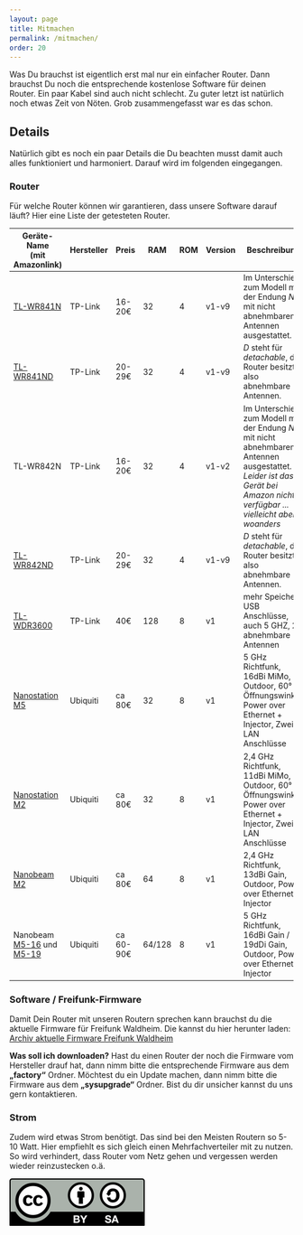 ```yaml
---
layout: page
title: Mitmachen
permalink: /mitmachen/
order: 20
---
```


Was Du brauchst ist eigentlich erst mal nur ein einfacher Router.
Dann brauchst Du noch die entsprechende kostenlose Software für deinen Router.
Ein paar Kabel sind auch nicht schlecht.
Zu guter letzt ist natürlich noch etwas Zeit von Nöten.
Grob zusammengefasst war es das schon.

## Details
Natürlich gibt es noch ein paar Details die Du beachten musst damit auch alles funktioniert und harmoniert.
Darauf wird im folgenden eingegangen.

### Router
Für welche Router können wir garantieren, dass  unsere Software darauf läuft?
Hier eine Liste der getesteten Router.

<table class="table">
<thead>
  <tr>
    <th> Geräte-Name <br>
         (mit Amazonlink)
    </th>
    <th> Hersteller</th>
    <th> Preis </th>
    <th> RAM    </th>
    <th> ROM    </th>
    <th> Version    </th>
    <th> Beschreibung </th>
  </tr>
  </thead>
  </tbody>
  <tr>
    <td> <a href="http://www.amazon.de/dp/B001FWYGJS">TL-WR841N</a> </td>
    <td> TP-Link</td>
    <td> 16-20&#8364; </td>
    <td> 32 </td>
    <td> 4 </td>
    <td> v1-v9 </td>
    <td> Im Unterschied zum Modell mit der Endung <i>ND</i> mit nicht abnehmbaren Antennen ausgestattet.</td>
  </tr>
  <tr>
    <td> <a href="http://www.amazon.de/dp/B0019EQ1RW">TL-WR841ND</a></td>
    <td> TP-Link</td>
    <td> 20-29&#8364;</td>
    <td> 32</td>
    <td> 4</td>
    <td> v1-v9</td>
    <td> <i>D</i> steht für <i>detachable</i>, der Router besitzt also abnehmbare Antennen.</td>
  </tr>
  <tr>
    <td> TL-WR842N</td>
    <td> TP-Link</td>
    <td> 16-20&#8364; </td>
    <td> 32 </td>
    <td> 4 </td>
    <td> v1-v2 </td>
    <td> Im Unterschied zum Modell mit der Endung <i>ND</i> mit nicht abnehmbaren Antennen ausgestattet.
         <i>Leider ist das Gerät bei Amazon nicht verfügbar ... vielleicht aber woanders</i>
    </td>
  </tr>
  <tr>
    <td> <a href="http://www.amazon.de/dp/B006E04T9I">TL-WR842ND</a></td>
    <td> TP-Link</td>
    <td> 20-29&#8364;</td>
    <td> 32</td>
    <td> 4</td>
    <td> v1-v9</td>
    <td> <i>D</i> steht für <i>detachable</i>, der Router besitzt also abnehmbare Antennen.</td>
  </tr>
  <tr>
    <td> <a href="http://www.amazon.de/dp/B008HV2KU2">TL-WDR3600</a> </td>
    <td> TP-Link </td>
    <td> 40&#8364; </td>
    <td> 128  </td>
    <td> 8    </td>
    <td> v1    </td>
    <td> mehr Speicher, USB Anschlüsse, auch 5 GHZ, 2 abnehmbare Antennen</td>
  </tr>
  <tr>
    <td> <a href="http://www.amazon.de/dp/B00I4QF9B2">Nanostation M5</a>  </td>
    <td> Ubiquiti </td>
    <td> ca 80&#8364; </td>
    <td> 32 </td>
    <td> 8</td>
    <td> v1 </td>
    <td> 5 GHz Richtfunk, 16dBi MiMo, Outdoor, 60° Öffnungswinkel, Power over Ethernet + Injector, Zwei LAN Anschlüsse </td>
  </tr>
  <tr>
    <td> <a href="http://www.amazon.de/dp/B0040J9WT2">Nanostation M2</a> </td>
    <td> Ubiquiti </td>
    <td> ca 80&#8364; </td>
    <td> 32 </td>
    <td> 8</td>
    <td> v1 </td>
    <td> 2,4 GHz Richtfunk, 11dBi MiMo, Outdoor, 60° Öffnungswinkel, Power over Ethernet + Injector, Zwei LAN Anschlüsse </td>
  </tr>
  <tr>
    <td> <a href="http://www.amazon.de/dp/B00JIU0AKS">Nanobeam M2</a>  </td>
    <td> Ubiquiti </td>
    <td> ca 80&#8364; </td>
    <td> 64 </td>
    <td> 8</td>
    <td> v1 </td>
    <td> 2,4 GHz Richtfunk, 13dBi Gain, Outdoor, Power over Ethernet + Injector </td>
  </tr>

  <tr>
    <td>
      Nanobeam
      <a href="http://www.amazon.de/dp/B00N9ZIEJC">M5-16</a>
      und
      <a href="http://www.amazon.de/dp/B00JFQV6GC">M5-19</a>
    </td>
    <td> Ubiquiti </td>
    <td> ca 60-90&#8364; </td>
    <td> 64/128 </td>
    <td> 8</td>
    <td> v1 </td>
    <td> 5 GHz Richtfunk, 16dBi Gain / 19dDi Gain, Outdoor, Power over Ethernet + Injector </td>
  </tr>
  </tbody>
</table>

### Software / Freifunk-Firmware

Damit Dein Router mit unseren Routern sprechen kann brauchst du die aktuelle Firmware für Freifunk Waldheim. Die kannst du
hier herunter laden: <a href="http://firmware.freifunk-waldheim.de/waldheim">Archiv aktuelle Firmware Freifunk Waldheim</a>

**Was soll ich downloaden?**
Hast du einen Router der noch die Firmware vom Hersteller drauf hat, dann nimm bitte die entsprechende Firmware aus dem **&bdquo;factory&ldquo;** Ordner.
Möchtest du ein Update machen, dann nimm bitte die Firmware aus dem **&bdquo;sysupgrade&ldquo;** Ordner.
Bist du dir unsicher kannst du uns gern kontaktieren.

### Strom

Zudem wird etwas Strom benötigt. Das sind bei den Meisten Routern so 5-10 Watt. Hier empfiehlt es sich
gleich einen Mehrfachverteiler mit zu nutzen. So wird verhindert, dass Router vom Netz gehen und
vergessen werden wieder reinzustecken o.ä.



<a title="CC BY-SA Freifunk Dresden" href="http://creativecommons.org/licenses/by-sa/3.0/">
<img src="/img/by-sa.svg">
</a>
